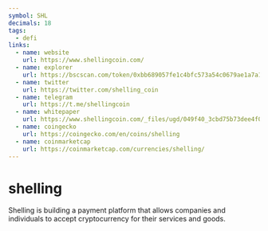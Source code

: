 ```yaml
---
symbol: SHL
decimals: 18
tags:
  - defi
links:
  - name: website
    url: https://www.shellingcoin.com/
  - name: explorer
    url: https://bscscan.com/token/0xbb689057fe1c4bfc573a54c0679ae1a7a1982f26
  - name: twitter
    url: https://twitter.com/shelling_coin
  - name: telegram
    url: https://t.me/shellingcoin
  - name: whitepaper
    url: https://www.shellingcoin.com/_files/ugd/049f40_3cbd75b73dee4f0e82327ad820ce1721.pdf
  - name: coingecko
    url: https://coingecko.com/en/coins/shelling
  - name: coinmarketcap
    url: https://coinmarketcap.com/currencies/shelling/
---
```


# shelling

Shelling is building a payment platform that allows companies and individuals to accept cryptocurrency for their services and goods.
